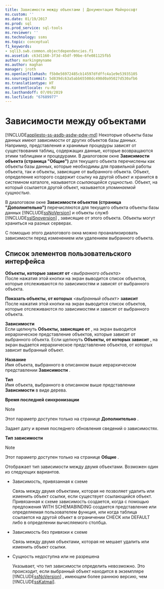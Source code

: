 ```yaml
---
title: Зависимости между объектами | Документация Майкрософт
ms.custom: ''
ms.date: 01/19/2017
ms.prod: sql
ms.prod_service: sql-tools
ms.reviewer: ''
ms.technology: ssms
ms.topic: conceptual
f1_keywords:
- sql13.swb.common.objectdependencies.f1
ms.assetid: c63d1160-3f3d-45df-99be-6fe081125fb5
author: markingmyname
ms.author: maghan
manager: jroth
ms.openlocfilehash: f5b0e56972485cb14597dfdffc4a1e9e53935105
ms.sourcegitcommit: 5d839dc63a5abb65508dc498d0a95027d530afb6
ms.translationtype: HT
ms.contentlocale: ru-RU
ms.lasthandoff: 07/09/2019
ms.locfileid: "67689977"
---
```

# <a name="object-dependencies"></a>Зависимости между объектами
[!INCLUDE[appliesto-ss-asdb-asdw-pdw-md](../../includes/appliesto-ss-asdb-asdw-pdw-md.md)]
Некоторые объекты базы данных имеют зависимости от других объектов базы данных. Например, представления и хранимые процедуры зависят от существования таблиц, содержащих данные, которые возвращаются этими таблицами и процедурами. В диалоговом окне **Зависимости объекта (страница "Общие")** для текущего объекта перечислены как объекты базы данных, которые необходимы для правильной работы объекта, так и объекты, зависящие от выбранного объекта. Объект, определение которого содержит ссылку на другой объект и хранится в системном каталоге, называется *ссылающейся сущностью*. Объект, на который ссылается другой объект, называется *упоминаемой сущностью*.  
  
В диалоговом окне **Зависимости объектов (страница "Дополнительно")** перечисляются для текущего объекта объекты базы данных [!INCLUDE[ssNoVersion](../../includes/ssnoversion-md.md)] и объекты служб [!INCLUDE[ssISnoversion](../../includes/ssisnoversion-md.md)] , зависящие от этого объекта. Объекты могут храниться на разных серверах.  
  
С помощью этого диалогового окна можно проанализировать зависимости перед изменением или удалением выбранного объекта.  
  
## <a name="uielement-list"></a>Список элементов пользовательского интерфейса  
**Объекты, которые зависят от**  _\<выбранного объекта>_  
После нажатия этой кнопки на экран выводится список объектов, которые отслеживаются по зависимостям и зависят от выбранного объекта.  
  
**Показать объекты, от которых**  _\<выбранный объект>_ **зависит**  
После нажатия этой кнопки на экран выводится список объектов, которые отслеживаются по зависимостям и зависят от выбранного объекта.  
  
**Зависимости**  
Если щелкнуть **Объекты, зависящие от** *<selected object>* , на экран выводится иерархическое представление объектов, которые зависят от выбранного объекта. Если щелкнуть **Объекты, от которых** **зависит** *<selected object>* , на экран выдается иерархическое представление объектов, от которых зависит выбранный объект.  
  
**Название**  
Имя объекта, выбранного в описанном выше иерархическом представлении **Зависимости** .  
  
**Тип**  
Имя объекта, выбранного в описанном выше представлении **Зависимости** в виде дерева.  
  
**Время последней синхронизации**  
> [!NOTE]  
> Этот параметр доступен только на странице **Дополнительно** .  
  
Задает дату и время последнего обновления сведений о зависимостях.  
  
**Тип зависимости**  
> [!NOTE]  
> Этот параметр доступен только на странице **Общие** .  
  
Отображает тип зависимости между двумя объектами. Возможен один из следующих вариантов.  
  
-   Зависимость, привязанная к схеме  
  
    Связь между двумя объектами, которая не позволяет удалить или изменить объект ссылки, если существует ссылающийся объект. Привязанная к схеме зависимость создается, когда с помощью предложения WITH SCHEMABINDING создается представление или определяемая пользователем функция, или когда таблица ссылается на другой объект в ограничении CHECK или DEFAULT либо в определении вычисляемого столбца.  
  
-   Зависимость без привязки к схеме  
  
    Связь между двумя объектами, которая не мешает удалить или изменить объект ссылки.  
  
-   Сущность недоступна или не разрешена  
  
    Указывает, что тип зависимости определить невозможно. Это происходит, если выбранный объект находится в экземпляре [!INCLUDE[ssNoVersion](../../includes/ssnoversion-md.md)] , имеющем более раннюю версию, чем [!INCLUDE[ssKatmai](../../includes/sskatmai_md.md)].  
  
